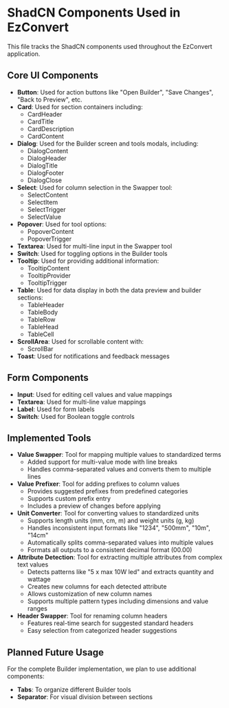 # ShadCN Components Used in EzConvert

This file tracks the ShadCN components used throughout the EzConvert application.

## Core UI Components

- **Button**: Used for action buttons like "Open Builder", "Save Changes", "Back to Preview", etc.
- **Card**: Used for section containers including:
  - CardHeader
  - CardTitle
  - CardDescription
  - CardContent
- **Dialog**: Used for the Builder screen and tools modals, including:
  - DialogContent
  - DialogHeader
  - DialogTitle
  - DialogFooter
  - DialogClose
- **Select**: Used for column selection in the Swapper tool:
  - SelectContent
  - SelectItem
  - SelectTrigger
  - SelectValue
- **Popover**: Used for tool options:
  - PopoverContent
  - PopoverTrigger
- **Textarea**: Used for multi-line input in the Swapper tool
- **Switch**: Used for toggling options in the Builder tools
- **Tooltip**: Used for providing additional information:
  - TooltipContent
  - TooltipProvider
  - TooltipTrigger
- **Table**: Used for data display in both the data preview and builder sections:
  - TableHeader
  - TableBody
  - TableRow
  - TableHead
  - TableCell
- **ScrollArea**: Used for scrollable content with:
  - ScrollBar
- **Toast**: Used for notifications and feedback messages

## Form Components

- **Input**: Used for editing cell values and value mappings
- **Textarea**: Used for multi-line value mappings
- **Label**: Used for form labels
- **Switch**: Used for Boolean toggle controls

## Implemented Tools

- **Value Swapper**: Tool for mapping multiple values to standardized terms
  - Added support for multi-value mode with line breaks
  - Handles comma-separated values and converts them to multiple lines
- **Value Prefixer**: Tool for adding prefixes to column values
  - Provides suggested prefixes from predefined categories
  - Supports custom prefix entry
  - Includes a preview of changes before applying
- **Unit Converter**: Tool for converting values to standardized units
  - Supports length units (mm, cm, m) and weight units (g, kg)
  - Handles inconsistent input formats like "1234", "500mm", "10m", "14cm"
  - Automatically splits comma-separated values into multiple values
  - Formats all outputs to a consistent decimal format (00.00)
- **Attribute Detection**: Tool for extracting multiple attributes from complex text values
  - Detects patterns like "5 x max 10W led" and extracts quantity and wattage
  - Creates new columns for each detected attribute
  - Allows customization of new column names
  - Supports multiple pattern types including dimensions and value ranges
- **Header Swapper**: Tool for renaming column headers
  - Features real-time search for suggested standard headers
  - Easy selection from categorized header suggestions

## Planned Future Usage

For the complete Builder implementation, we plan to use additional components:
- **Tabs**: To organize different Builder tools
- **Separator**: For visual division between sections
